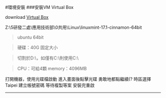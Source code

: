 #環境安裝
###安裝VM Virtual Box

download [Virtual Box](http://www.virtualbox.org/)

Z:\5研發二處\應用技術部\0共用\Linux\linuxmint-17.1-cinnamon-64bit

>ubuntu 64bit

>硬碟：40G 固定大小

>切割於D:\，如僅有C:\則使用C:\

>CPU：可給4顆 
>memory：4096MB

打開機器，使用光碟檔啟動
進入畫面後點擊光碟
勇敢地都點繼續(?
時區選擇Taipei
建立帳號密碼
等待複製等案
安裝完重啟
___

